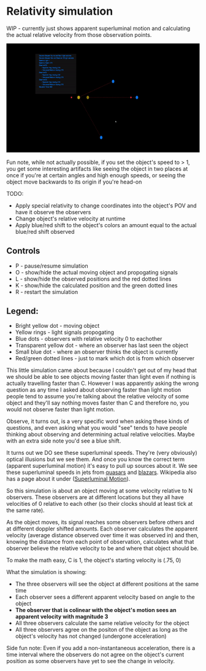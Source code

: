 # Relativity simulation

WIP - currently just shows apparent superluminal motion and calculating the actual relative velocity
from those observation points.


![video](./assets/superluminal_speeds.gif)

Fun note, while not actually possible, if you set the object's speed to > 1, you get some interesting
artifacts like seeing the object in two places at once if you're at certain angles and high enough speeds,
or seeing the object move backwards to its origin if you're head-on

TODO:
* Apply special relativity to change coordinates into the object's POV and have it observe the observers
* Change object's relative velocity at runtime
* Apply blue/red shift to the object's colors an amount equal to the actual blue/red shift observed

## Controls
* P - pause/resume simulation
* O - show/hide the actual moving object and propogating signals
* L - show/hide the observed positions and the red dotted lines
* K - show/hide the calculated position and the green dotted lines
* R - restart the simulation

## Legend:
* Bright yellow dot - moving object
* Yellow rings - light signals propogating
* Blue dots - observers with relative velocity 0 to eachother
* Transparent yellow dot - where an observer has last seen the object
* Small blue dot - where an observer thinks the object is currently
* Red/green dotted lines - just to mark which dot is from which observer


This little simulation came about because I couldn't get out of my head that we should be able to see
objects moving faster than light even if nothing is actually travelling faster than C.
However I was apparently asking the wrong question as any time I asked about observing faster than light motion people
tend to assume you're talking about the relative velocity of some object
and they'll say nothing moves faster than C and therefore no, you would not observe
faster than light motion.

Observe, it turns out, is a very specific word when asking these kinds of questions, and
even asking what you would "see" tends to have people thinking about observing and
determining actual relative velocities. Maybe with an extra side note you'd
see a blue shift.

It turns out we DO see these superluminal speeds. They're (very obviously) optical illusions but we see them.
And once you know the correct term (apparent superluminal motion) it's easy to pull up sources
about it. We see these superluminal speeds in jets from [quasars](https://math.ucr.edu/home/baez/physics/Relativity/SpeedOfLight/Superluminal/superluminal.html) and [blazars](https://www.bu.edu/blazars/jet_research_summary02.pdf). Wikipedia also has a page about it under ([Superluminal Motion](https://en.wikipedia.org/wiki/Superluminal_motion)).

So this simulation is about an object moving at some velocity relative to N observers.
These observers are at different locations but they all have velocities of 0 relative to
each other (so their clocks should at least tick at the same rate).

As the object moves, its signal reaches some observers before others and at different
doppler shifted amounts. Each observer calculates the apparent velocity (average distance observed over time it was observed in)
and then, knowing the distance from each point of observation, calculates what that observer
believe the relative velocity to be and where that object should be.

To make the math easy, C is 1, the object's starting velocity is (.75, 0)

What the simulation is showing:
* The three observers will see the object at different positions at the same time
* Each observer sees a different apparent velocity based on angle to the object
* **The observer that is colinear with the object's motion sees an apparent velocity with magnitude 3**
* All three observers calculate the same relative velocity for the object
* All three observers agree on the positon of the object as long as the object's velocity has not changed (undergone acceleration)

Side fun note: Even if you add a non-instantaneous acceleration, there is a time interval where the observers do not agree on the object's current position
as some observers have yet to see the change in velocity.
